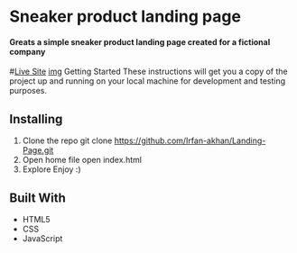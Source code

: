 # Sneaker product landing page
#### Greats a simple sneaker product landing page created for a fictional company 
#[Live Site]( https://irfan-akhan.github.io/Landing-Page)
[img](https://iili.io/2qhj14.png)
Getting Started
These instructions will get you a copy of the project up and running on your local machine for development and testing purposes.

## Installing
1. Clone the repo
git clone https://github.com/Irfan-akhan/Landing-Page.git
2. Open home file
open index.html
3. Explore
Enjoy :)

## Built With
* HTML5
* CSS
* JavaScript
